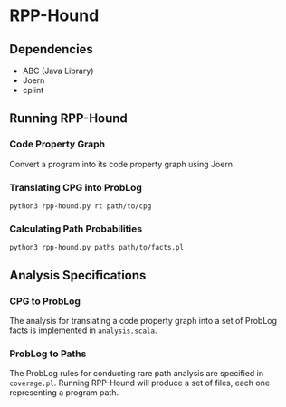 # RPP-Hound

## Dependencies

- ABC (Java Library)
- Joern
- cplint

## Running RPP-Hound

### Code Property Graph

Convert a program into its code property graph using Joern.

### Translating CPG into ProbLog

`python3 rpp-hound.py rt path/to/cpg`

### Calculating Path Probabilities

`python3 rpp-hound.py paths path/to/facts.pl`

## Analysis Specifications

### CPG to ProbLog

The analysis for translating a code property graph into a set of ProbLog facts is implemented in `analysis.scala`.

### ProbLog to Paths

The ProbLog rules for conducting rare path analysis are specified in `coverage.pl`.
Running RPP-Hound will produce a set of files, each one representing a program path.